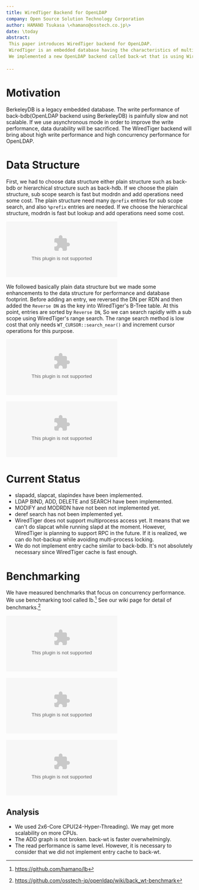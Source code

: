 ```yaml
---
title: WiredTiger Backend for OpenLDAP
company: Open Source Solution Technology Corporation
author: HAMANO Tsukasa \<hamano@osstech.co.jp\>
date: \today
abstract:
 This paper introduces WiredTiger backend for OpenLDAP.
 WiredTiger is an embedded database having the characteristics of multi-core scalability and lock-free algorithms.
 We implemented a new OpenLDAP backend called back-wt that is using WiredTiger database and then measured the performance.

---
```


# Motivation
BerkeleyDB is a legacy embedded database.
The write performance of back-bdb(OpenLDAP backend using BerkeleyDB) is painfully slow and not scalable.
If we use asynchronous mode in order to improve the write performance, data durability will be sacrificed.
The WiredTiger backend will bring about high write performance and high concurrency performance for OpenLDAP.

# Data Structure
First, we had to choose data structure either plain structure such as back-bdb or hierarchical structure such as back-hdb.
If we choose the plain structure, sub scope search is fast but modrdn and add operations need some cost.
The plain structure need many `@prefix` entries for sub scope search, and also `%prefix` entries are needed.
If we choose the hierarchical structure, modrdn is fast but lookup and add operations need some cost.

![Plain structure vs Hierarchical structure](figure/plain_vs_hierarchical.eps)

We followed basically plain data structure but we made some enhancements to the data structure for performance and database footprint.
Before adding an entry, we reversed the DN per RDN and then added the `Reverse DN` as the key into WiredTiger's B-Tree table.
At this point, entries are sorted by `Reverse DN`, So we can search rapidly with a sub scope using WiredTiger's range search.
The range search method is low cost that only needs `WT_CURSOR::search_near()` and increment cursor operations for this purpose.

![Making Reverse DN](figure/reverse_dn.eps)

![back-wt data structure](figure/back-wt_data_structure.eps)

# Current Status

 * slapadd, slapcat, slapindex have been implemented.
 * LDAP BIND, ADD, DELETE and SEARCH have been implemented.
 * MODIFY and MODRDN have not been not implemented yet.
 * deref search has not been implemented yet.
 * WiredTiger does not support multiprocess access yet.
 It means that we can't do slapcat while running slapd at the moment.
 However, WiredTiger is planning to support RPC in the future.
 If it is realized, we can do hot-backup while avoiding multi-process locking.
 * We do not implement entry cache similar to back-bdb.
 It's not absolutely necessary since WiredTiger cache is fast enough.

# Benchmarking
We have measured benchmarks that focus on concurrency performance.
We use benchmarking tool called lb.[^lb] See our wiki page for detail of benchmarks.[^benchmark_result]

![LDAP ADD Benchmarking](benchmark/add.eps)

![LDAP BIND Benchmarking](benchmark/bind.eps)

![LDAP SEARCH Benchmarking](benchmark/search.eps)

[^lb]: <https://github.com/hamano/lb>
[^benchmark_result]: <https://github.com/osstech-jp/openldap/wiki/back_wt-benchmark>

## Analysis
 * We used 2x6-Core CPU(24-Hyper-Threading). We may get more scalability on more CPUs.
 * The ADD graph is not broken. back-wt is faster overwhelmingly.
 * The read performance is same level. However, it is necessary to consider that we did not implement entry cache to back-wt.
